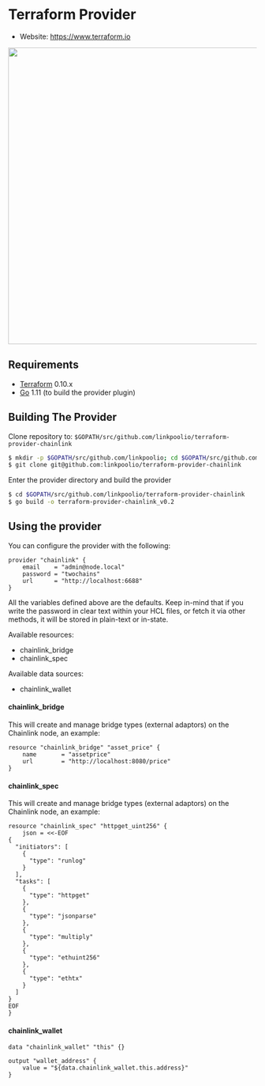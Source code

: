 Terraform Provider
==================

- Website: https://www.terraform.io

<img src="https://cdn.rawgit.com/hashicorp/terraform-website/master/content/source/assets/images/logo-hashicorp.svg" width="600px">

Requirements
------------

-	[Terraform](https://www.terraform.io/downloads.html) 0.10.x
-	[Go](https://golang.org/doc/install) 1.11 (to build the provider plugin)

Building The Provider
---------------------

Clone repository to: `$GOPATH/src/github.com/linkpoolio/terraform-provider-chainlink`

```sh
$ mkdir -p $GOPATH/src/github.com/linkpoolio; cd $GOPATH/src/github.com/linkpoolio
$ git clone git@github.com:linkpoolio/terraform-provider-chainlink
```

Enter the provider directory and build the provider

```sh
$ cd $GOPATH/src/github.com/linkpoolio/terraform-provider-chainlink
$ go build -o terraform-provider-chainlink_v0.2
```

Using the provider
----------------------

You can configure the provider with the following:
```
provider "chainlink" {
    email    = "admin@node.local"
    password = "twochains"
    url      = "http://localhost:6688"
}
```

All the variables defined above are the defaults. Keep in-mind that if you write the password in clear text within your
HCL files, or fetch it via other methods, it will be stored in plain-text or in-state.

Available resources:

- chainlink_bridge
- chainlink_spec

Available data sources:

- chainlink_wallet

#### chainlink_bridge

This will create and manage bridge types (external adaptors) on the Chainlink node, an example:

```
resource "chainlink_bridge" "asset_price" {
    name       = "assetprice"
    url        = "http://localhost:8080/price"
}
```

#### chainlink_spec

This will create and manage bridge types (external adaptors) on the Chainlink node, an example:

```
resource "chainlink_spec" "httpget_uint256" {
    json = <<-EOF
{
  "initiators": [
    {
      "type": "runlog"
    }
  ],
  "tasks": [
    {
      "type": "httpget"
    },
    {
      "type": "jsonparse"
    },
    {
      "type": "multiply"
    },
    {
      "type": "ethuint256"
    },
    {
      "type": "ethtx"
    }
  ]
} 
EOF
}
```

#### chainlink_wallet

```
data "chainlink_wallet" "this" {}

output "wallet_address" {
    value = "${data.chainlink_wallet.this.address}"
}
```



